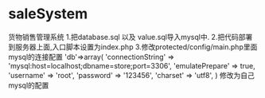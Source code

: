 # saleSystem
货物销售管理系统
1.把database.sql 以及 value.sql导入mysql中.
2.把代码部署到服务器上面,入口脚本设置为index.php
3.修改protected/config/main.php里面mysql的连接配置
'db'=>array(
			'connectionString' => 'mysql:host=localhost;dbname=store;port=3306',
			'emulatePrepare' => true,
			'username' => 'root',
			'password' => '123456',
			'charset' => 'utf8',
)
修改为自己mysql的配置
